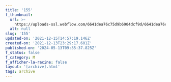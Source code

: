 ```yaml
---
title: '155'
f_thumbnail:
  url: >-
    https://uploads-ssl.webflow.com/6641dea76c75d9b6904dcf9d/6641dea76c75d9b6904dd27f_155.jpg
  alt: null
slug: '155'
updated-on: '2021-12-15T14:57:19.146Z'
created-on: '2021-12-13T23:29:17.601Z'
published-on: '2024-05-13T09:35:37.825Z'
f_status: false
f_category: M
f_afficher-la-racine: false
layout: '[archive].html'
tags: archive
---
```



